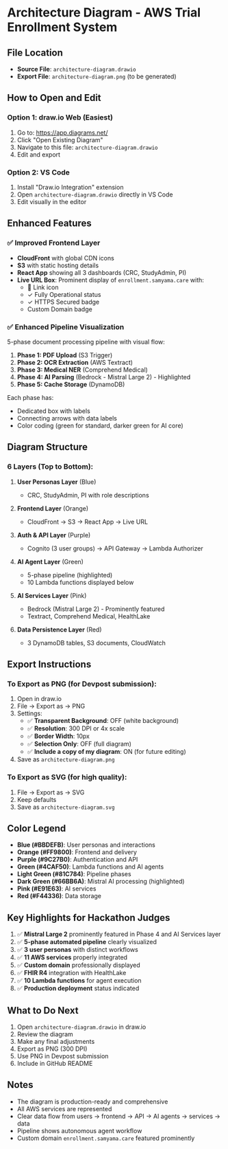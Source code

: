 # Architecture Diagram - AWS Trial Enrollment System

## File Location
- **Source File**: `architecture-diagram.drawio`
- **Export File**: `architecture-diagram.png` (to be generated)

## How to Open and Edit

### Option 1: draw.io Web (Easiest)
1. Go to: https://app.diagrams.net/
2. Click "Open Existing Diagram"
3. Navigate to this file: `architecture-diagram.drawio`
4. Edit and export

### Option 2: VS Code
1. Install "Draw.io Integration" extension
2. Open `architecture-diagram.drawio` directly in VS Code
3. Edit visually in the editor

## Enhanced Features

### ✅ Improved Frontend Layer
- **CloudFront** with global CDN icons
- **S3** with static hosting details
- **React App** showing all 3 dashboards (CRC, StudyAdmin, PI)
- **Live URL Box**: Prominent display of `enrollment.samyama.care` with:
  - 🔗 Link icon
  - ✓ Fully Operational status
  - ✓ HTTPS Secured badge
  - Custom Domain badge

### ✅ Enhanced Pipeline Visualization
5-phase document processing pipeline with visual flow:

1. **Phase 1: PDF Upload** (S3 Trigger)
2. **Phase 2: OCR Extraction** (AWS Textract)
3. **Phase 3: Medical NER** (Comprehend Medical)
4. **Phase 4: AI Parsing** (Bedrock - Mistral Large 2) - Highlighted
5. **Phase 5: Cache Storage** (DynamoDB)

Each phase has:
- Dedicated box with labels
- Connecting arrows with data labels
- Color coding (green for standard, darker green for AI core)

## Diagram Structure

### 6 Layers (Top to Bottom):

1. **User Personas Layer** (Blue)
   - CRC, StudyAdmin, PI with role descriptions

2. **Frontend Layer** (Orange)
   - CloudFront → S3 → React App → Live URL

3. **Auth & API Layer** (Purple)
   - Cognito (3 user groups) → API Gateway → Lambda Authorizer

4. **AI Agent Layer** (Green)
   - 5-phase pipeline (highlighted)
   - 10 Lambda functions displayed below

5. **AI Services Layer** (Pink)
   - Bedrock (Mistral Large 2) - Prominently featured
   - Textract, Comprehend Medical, HealthLake

6. **Data Persistence Layer** (Red)
   - 3 DynamoDB tables, S3 documents, CloudWatch

## Export Instructions

### To Export as PNG (for Devpost submission):

1. Open in draw.io
2. File → Export as → PNG
3. Settings:
   - ✅ **Transparent Background**: OFF (white background)
   - ✅ **Resolution**: 300 DPI or 4x scale
   - ✅ **Border Width**: 10px
   - ✅ **Selection Only**: OFF (full diagram)
   - ✅ **Include a copy of my diagram**: ON (for future editing)
4. Save as `architecture-diagram.png`

### To Export as SVG (for high quality):

1. File → Export as → SVG
2. Keep defaults
3. Save as `architecture-diagram.svg`

## Color Legend

- **Blue (#BBDEFB)**: User personas and interactions
- **Orange (#FF9800)**: Frontend and delivery
- **Purple (#9C27B0)**: Authentication and API
- **Green (#4CAF50)**: Lambda functions and AI agents
- **Light Green (#81C784)**: Pipeline phases
- **Dark Green (#66BB6A)**: Mistral AI processing (highlighted)
- **Pink (#E91E63)**: AI services
- **Red (#F44336)**: Data storage

## Key Highlights for Hackathon Judges

1. ✅ **Mistral Large 2** prominently featured in Phase 4 and AI Services layer
2. ✅ **5-phase automated pipeline** clearly visualized
3. ✅ **3 user personas** with distinct workflows
4. ✅ **11 AWS services** properly integrated
5. ✅ **Custom domain** professionally displayed
6. ✅ **FHIR R4** integration with HealthLake
7. ✅ **10 Lambda functions** for agent execution
8. ✅ **Production deployment** status indicated

## What to Do Next

1. Open `architecture-diagram.drawio` in draw.io
2. Review the diagram
3. Make any final adjustments
4. Export as PNG (300 DPI)
5. Use PNG in Devpost submission
6. Include in GitHub README

## Notes

- The diagram is production-ready and comprehensive
- All AWS services are represented
- Clear data flow from users → frontend → API → AI agents → services → data
- Pipeline shows autonomous agent workflow
- Custom domain `enrollment.samyama.care` featured prominently
